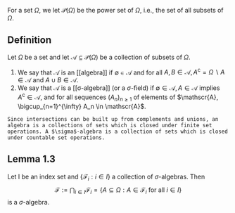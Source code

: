 For a set $\Omega$, we let $\mathscr{P}(\Omega)$ be the power set of $\Omega$, i.e., the set of all subsets of $\Omega$.
## Definition
Let $\Omega$ be a set and let $\mathscr{A} \subseteq \mathscr{P}(\Omega)$ be a collection of subsets of $\Omega$.
1. We say that $\mathscr{A}$ is an [[algebra]] if $\emptyset \in \mathscr{A}$ and for all $A, B \in \mathscr{A}, A^{\mathrm{c}}=\Omega \backslash A \in \mathscr{A}$ and $A \cup B \in \mathscr{A}$.
2. We say that $\mathscr{A}$ is a [[σ-algebra]] (or a $\sigma$-field) if $\emptyset \in \mathscr{A}, A \in \mathscr{A}$ implies $A^{\mathrm{c}} \in \mathscr{A}$, and for all sequences $\left(A_n\right)_{n \geqslant 1}$ of elements of $\mathscr{A}, \bigcup_{n=1}^{\infty} A_n \in \mathscr{A}$.

```ad-note
Since intersections can be built up from complements and unions, an algebra is a collections of sets which is closed under finite set operations. A $\sigma$-algebra is a collection of sets which is closed under countable set operations.
```
## Lemma 1.3
Let I be an index set and $\left\{\mathscr{F}_i: i \in I\right\}$ a collection of $\sigma$-algebras. Then
$$
\mathscr{F}:=\bigcap_{i \in I} \mathscr{F}_i=\left\{A \subseteq \Omega: A \in \mathscr{F}_i \text { for all } i \in I\right\}
$$
is a $\sigma$-algebra.